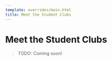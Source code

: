 ```yaml
---
template: overrides/main.html
title: Meet the Student Clubs
---
```


# Meet the Student Clubs 

> TODO: Coming soon!

